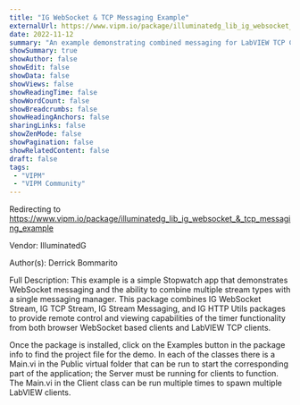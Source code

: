 ```yaml
---
title: "IG WebSocket & TCP Messaging Example"
externalUrl: https://www.vipm.io/package/illuminatedg_lib_ig_websocket_&_tcp_messaging_example
date: 2022-11-12
summary: "An example demonstrating combined messaging for LabVIEW TCP Clients and browser WebSocket clients"
showSummary: true
showAuthor: false
showEdit: false
showData: false
showViews: false
showReadingTime: false
showWordCount: false
showBreadcrumbs: false
showHeadingAnchors: false
sharingLinks: false
showZenMode: false
showPagination: false
showRelatedContent: false
draft: false
tags:
 - "VIPM"
 - "VIPM Community"
---
```


Redirecting to https://www.vipm.io/package/illuminatedg_lib_ig_websocket_&_tcp_messaging_example

Vendor: IlluminatedG

Author(s): Derrick Bommarito
 
Full Description:
This example is a simple Stopwatch app that demonstrates WebSocket messaging and the ability to combine multiple stream types with a single messaging manager. This package combines IG WebSocket Stream, IG TCP Stream, IG Stream Messaging, and IG HTTP Utils packages to provide remote control and viewing capabilities of the timer functionality from both browser WebSocket based clients and LabVIEW TCP clients.

Once the package is installed, click on the Examples button in the package info to find the project file for the demo. In each of the classes there is a Main.vi in the Public virtual folder that can be run to start the corresponding part of the application; the Server must be running for clients to function. The Main.vi in the Client class can be run multiple times to spawn multiple LabVIEW clients.